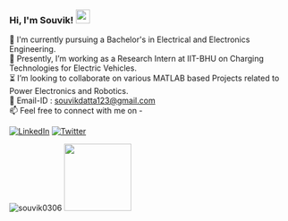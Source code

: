 ### Hi, I'm Souvik! <img src="https://media.giphy.com/media/hvRJCLFzcasrR4ia7z/giphy.gif" width="25px">


🌱 I'm currently pursuing a Bachelor's in Electrical and Electronics Engineering. <br/>
🔭 Presently, I’m working as a Research Intern at IIT-BHU on Charging Technologies for Electric Vehicles. <br/>
⏳ I’m looking to collaborate on various MATLAB based Projects related to Power Electronics and Robotics. <br/>
📧 Email-ID : <a href="souvikdatta123@gmail.com">souvikdatta123@gmail.com</a>  
📫 Feel free to connect with me on - <br/>


[![LinkedIn](https://img.shields.io/badge/-LinkedIn-0077B5?style=for-the-badge&logo=LinkedIn&logoColor=white)](https://www.linkedin.com/in/souvik-datta03/)
[![Twitter](https://img.shields.io/badge/-Twitter-0077B5?style=for-the-badge&logo=Twitter&logoColor=white)](https://twitter.com/Souvik306)

<!---<a href="https://www.linkedin.com/in/souvik-datta03/">
<img align="left" alt="Souvik's LinkedIn" width="22px" src="https://raw.githubusercontent.com/peterthehan/peterthehan/master/assets/linkedin.svg" />
</a>
<a href="https://twitter.com/Souvik306">
 <img align="left" alt="Souvik Datta | Twitter" width="22px" src="https://raw.githubusercontent.com/peterthehan/peterthehan/master/assets/twitter.svg" />
</a></br>-->

<img src="https://github-readme-stats.vercel.app/api?username=souvik0306&show_icons=true&theme=algolia" alt="souvik0306" />
 <img height="120em" src="https://github-readme-stats-eight-theta.vercel.app/api/top-langs/?username=souvik0306&layout=compact&langs_count=8&theme=algolia"/>
<!--![](https://komarev.com/ghpvc/?username=souvik0306)-->

